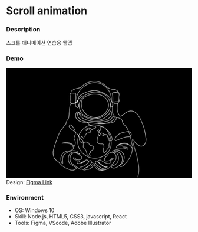 # Scroll animation

### Description
스크롤 애니메이션 연습용 웹앱

### Demo
![alt text](public/scroll-animation-somenail.png)
Design: [Figma Link](https://www.figma.com/design/UZPd7P5ePcVgMKEOUWg7GH/svg-scroll?node-id=0-1&t=cD1u1zSUECQL7C6G-1)

### Environment
* OS: Windows 10
* Skill: Node.js, HTML5, CSS3, javascript, React
* Tools: Figma, VScode, Adobe Illustrator
